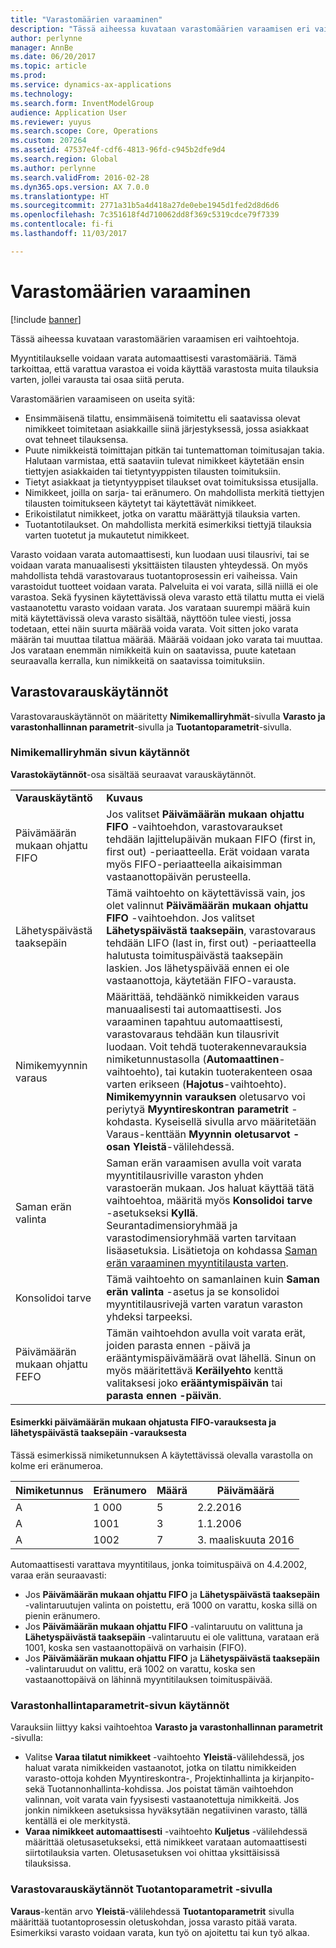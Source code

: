 ```yaml
---
title: "Varastomäärien varaaminen"
description: "Tässä aiheessa kuvataan varastomäärien varaamisen eri vaihtoehtoja."
author: perlynne
manager: AnnBe
ms.date: 06/20/2017
ms.topic: article
ms.prod: 
ms.service: dynamics-ax-applications
ms.technology: 
ms.search.form: InventModelGroup
audience: Application User
ms.reviewer: yuyus
ms.search.scope: Core, Operations
ms.custom: 207264
ms.assetid: 47537e4f-cdf6-4813-96fd-c945b2dfe9d4
ms.search.region: Global
ms.author: perlynne
ms.search.validFrom: 2016-02-28
ms.dyn365.ops.version: AX 7.0.0
ms.translationtype: HT
ms.sourcegitcommit: 2771a31b5a4d418a27de0ebe1945d1fed2d8d6d6
ms.openlocfilehash: 7c351618f4d710062dd8f369c5319cdce79f7339
ms.contentlocale: fi-fi
ms.lasthandoff: 11/03/2017

---
```


# <a name="reserve-inventory-quantities"></a>Varastomäärien varaaminen

[!include [banner](../includes/banner.md)]

Tässä aiheessa kuvataan varastomäärien varaamisen eri vaihtoehtoja.

Myyntitilaukselle voidaan varata automaattisesti varastomääriä. Tämä tarkoittaa, että varattua varastoa ei voida käyttää varastosta muita tilauksia varten, jollei varausta tai osaa siitä peruta.

Varastomäärien varaamiseen on useita syitä:
-   Ensimmäisenä tilattu, ensimmäisenä toimitettu eli saatavissa olevat nimikkeet toimitetaan asiakkaille siinä järjestyksessä, jossa asiakkaat ovat tehneet tilauksensa.
-   Puute nimikkeistä toimittajan pitkän tai tuntemattoman toimitusajan takia. Halutaan varmistaa, että saataviin tulevat nimikkeet käytetään ensin tiettyjen asiakkaiden tai tietyntyyppisten tilausten toimituksiin.
-   Tietyt asiakkaat ja tietyntyyppiset tilaukset ovat toimituksissa etusijalla.
-   Nimikkeet, joilla on sarja- tai eränumero. On mahdollista merkitä tiettyjen tilausten toimitukseen käytetyt tai käytettävät nimikkeet.
-   Erikoistilatut nimikkeet, jotka on varattu määrättyjä tilauksia varten.
-   Tuotantotilaukset. On mahdollista merkitä esimerkiksi tiettyjä tilauksia varten tuotetut ja mukautetut nimikkeet.

Varasto voidaan varata automaattisesti, kun luodaan uusi tilausrivi, tai se voidaan varata manuaalisesti yksittäisten tilausten yhteydessä. On myös mahdollista tehdä varastovaraus tuotantoprosessin eri vaiheissa. Vain varastoidut tuotteet voidaan varata. Palveluita ei voi varata, sillä niillä ei ole varastoa. Sekä fyysinen käytettävissä oleva varasto että tilattu mutta ei vielä vastaanotettu varasto voidaan varata. Jos varataan suurempi määrä kuin mitä käytettävissä oleva varasto sisältää, näyttöön tulee viesti, jossa todetaan, ettei näin suurta määrää voida varata. Voit sitten joko varata määrän tai muuttaa tilattua määrää. Määrää voidaan joko varata tai muuttaa. Jos varataan enemmän nimikkeitä kuin on saatavissa, puute katetaan seuraavalla kerralla, kun nimikkeitä on saatavissa toimituksiin.

## <a name="inventory-reservation-policies"></a>Varastovarauskäytännöt
Varastovarauskäytännöt on määritetty **Nimikemalliryhmät**-sivulla **Varasto ja varastonhallinnan parametrit**-sivulla ja **Tuotantoparametrit**-sivulla.
### <a name="policies-on-the-item-model-groups-page"></a>Nimikemalliryhmän sivun käytännöt

**Varastokäytännöt**-osa sisältää seuraavat varauskäytännöt.

|                         |                                                                                                                                                                                                                                                                                                                                                                                                                                                                                                                                                    |
|-------------------------|----------------------------------------------------------------------------------------------------------------------------------------------------------------------------------------------------------------------------------------------------------------------------------------------------------------------------------------------------------------------------------------------------------------------------------------------------------------------------------------------------------------------------------------------------|
| **Varauskäytäntö**  | **Kuvaus**                                                                                                                                                                                                                                                                                                                                                                                                                                                                                                                                    |
| Päivämäärän mukaan ohjattu FIFO    | Jos valitset **Päivämäärän mukaan ohjattu FIFO** -vaihtoehdon, varastovaraukset tehdään lajittelupäivän mukaan FIFO (first in, first out) -periaatteella. Erät voidaan varata myös FIFO-periaatteella aikaisimman vastaanottopäivän perusteella.                                                                                                                                                                                                                                                                       |
| Lähetyspäivästä taaksepäin | Tämä vaihtoehto on käytettävissä vain, jos olet valinnut **Päivämäärän mukaan ohjattu FIFO** -vaihtoehdon. Jos valitset **Lähetyspäivästä taaksepäin**, varastovaraus tehdään LIFO (last in, first out) -periaatteella halutusta toimituspäivästä taaksepäin laskien. Jos lähetyspäivää ennen ei ole vastaanottoja, käytetään FIFO-varausta.                                                                                                                                                                                                           |
| Nimikemyynnin varaus  | Määrittää, tehdäänkö nimikkeiden varaus manuaalisesti tai automaattisesti. Jos varaaminen tapahtuu automaattisesti, varastovaraus tehdään kun tilausrivit luodaan. Voit tehdä tuoterakennevarauksia nimiketunnustasolla (**Automaattinen**-vaihtoehto), tai kutakin tuoterakenteen osaa varten erikseen (**Hajotus**-vaihtoehto). **Nimikemyynnin varauksen** oletusarvo voi periytyä **Myyntireskontran parametrit** -kohdasta. Kyseisellä sivulla arvo määritetään Varaus-kenttään **Myynnin oletusarvot** **-osan** **Yleistä**-välilehdessä. |
| Saman erän valinta    | Saman erän varaamisen avulla voit varata myyntitilausriville varaston yhden varastoerän mukaan. Jos haluat käyttää tätä vaihtoehtoa, määritä myös **Konsolidoi tarve** -asetukseksi **Kyllä**. Seurantadimensioryhmää ja varastodimensioryhmää varten tarvitaan lisäasetuksia. Lisätietoja on kohdassa [Saman erän varaaminen myyntitilausta varten](../sales-marketing/reserve-same-batch-sales-order.md).                                                          |
| Konsolidoi tarve | Tämä vaihtoehto on samanlainen kuin **Saman erän valinta** -asetus ja se konsolidoi myyntitilausrivejä varten varatun varaston yhdeksi tarpeeksi.                                                                                                                                                                                                                                                                                                                                                                                      |
| Päivämäärän mukaan ohjattu FEFO    | Tämän vaihtoehdon avulla voit varata erät, joiden parasta ennen -päivä ja erääntymispäivämäärä ovat lähellä. Sinun on myös määritettävä **Keräilyehto** kenttä valitaksesi joko **erääntymispäivän** tai **parasta ennen -päivän**.                                                                                                                                                                                                                                                                                                                              |

#### <a name="example-for-fifo-date-controlled-and-backward-from-ship-date"></a>Esimerkki päivämäärän mukaan ohjatusta FIFO-varauksesta ja lähetyspäivästä taaksepäin -varauksesta

Tässä esimerkissä nimiketunnuksen A käytettävissä olevalla varastolla on kolme eri eränumeroa.

| Nimiketunnus | Eränumero | Määrä | Päivämäärä             |
|-------------|--------------|----------|------------------|
| A           | 1 000         | 5        | 2.2.2016 |
| A           | 1001         | 3        | 1.1.2006  |
| A           | 1002         | 7        | 3. maaliskuuta 2016    |

Automaattisesti varattava myyntitilaus, jonka toimituspäivä on 4.4.2002, varaa erän seuraavasti:
-   Jos **Päivämäärän mukaan ohjattu FIFO** ja **Lähetyspäivästä taaksepäin** -valintaruutujen valinta on poistettu, erä 1000 on varattu, koska sillä on pienin eränumero.
-   Jos **Päivämäärän mukaan ohjattu FIFO** -valintaruutu on valittuna ja **Lähetyspäivästä taaksepäin** -valintaruutu ei ole valittuna, varataan erä 1001, koska sen vastaanottopäivä on varhaisin (FIFO).
-   Jos **Päivämäärän mukaan ohjattu FIFO** ja **Lähetyspäivästä taaksepäin** -valintaruudut on valittu, erä 1002 on varattu, koska sen vastaanottopäivä on lähinnä myyntitilauksen toimituspäivää.

### <a name="policies-on-the-inventory-and-warehouse-management-parameter-page"></a>Varastonhallintaparametrit-sivun käytännöt

Varauksiin liittyy kaksi vaihtoehtoa **Varasto ja varastonhallinnan parametrit** -sivulla:
-   Valitse **Varaa tilatut nimikkeet** -vaihtoehto **Yleistä**-välilehdessä, jos haluat varata nimikkeiden vastaanotot, jotka on tilattu nimikkeiden varasto-ottoja kohden Myyntireskontra-, Projektinhallinta ja kirjanpito- sekä Tuotannonhallinta-kohdissa. Jos poistat tämän vaihtoehdon valinnan, voit varata vain fyysisesti vastaanotettuja nimikkeitä. Jos jonkin nimikkeen asetuksissa hyväksytään negatiivinen varasto, tällä kentällä ei ole merkitystä.
-   **Varaa nimikkeet automaattisesti** -vaihtoehto **Kuljetus** -välilehdessä määrittää oletusasetukseksi, että nimikkeet varataan automaattisesti siirtotilauksia varten. Oletusasetuksen voi ohittaa yksittäisissä tilauksissa.

### <a name="inventory-reservation-policies-on-the-production-parameters-page"></a>Varastovarauskäytännöt Tuotantoparametrit -sivulla

**Varaus**-kentän arvo **Yleistä**-välilehdessä **Tuotantoparametrit** sivulla määrittää tuotantoprosessin oletuskohdan, jossa varasto pitää varata. Esimerkiksi varasto voidaan varata, kun työ on ajoitettu tai kun työ alkaa.

